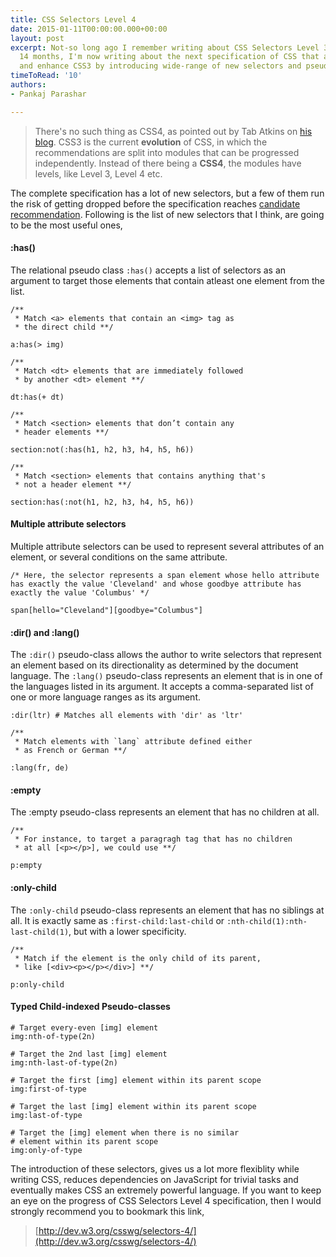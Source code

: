 ```yaml
---
title: CSS Selectors Level 4
date: 2015-01-11T00:00:00.000+00:00
layout: post
excerpt: Not-so long ago I remember writing about CSS Selectors Level 3. Fast-forward
  14 months, I'm now writing about the next specification of CSS that aims to improve
  and enhance CSS3 by introducing wide-range of new selectors and pseudo-classes.
timeToRead: '10'
authors:
- Pankaj Parashar

---
```

> There's no such thing as CSS4, as pointed out by Tab Atkins on [his blog](http://www.xanthir.com/b4Ko0). 
CSS3 is the current **evolution** of CSS, in which the recommendations are split into modules that 
can be progressed independently. Instead of there being a **CSS4**, the modules have levels, like Level 3, Level 4 etc.

The complete specification has a lot of new selectors, but a few of them run the risk of getting dropped before the 
specification reaches [candidate recommendation](http://stackoverflow.com/questions/2864202/difference-between-the-proposed-recommendation-and-the-candidate-recommendati). 
Following is the list of new selectors that I think, are going to be the most useful ones,

#### :has()

The relational pseudo class `:has()` accepts a list of selectors as an argument to target those elements that contain 
atleast one element from the list.

```
/**
 * Match <a> elements that contain an <img> tag as 
 * the direct child **/
 
a:has(> img)

/**
 * Match <dt> elements that are immediately followed 
 * by another <dt> element **/

dt:has(+ dt)

/**
 * Match <section> elements that don’t contain any 
 * header elements **/
 
section:not(:has(h1, h2, h3, h4, h5, h6))

/**
 * Match <section> elements that contains anything that's 
 * not a header element **/

section:has(:not(h1, h2, h3, h4, h5, h6))
```  
 
#### Multiple attribute selectors

Multiple attribute selectors can be used to represent several attributes of an element, or several conditions on 
the same attribute. 

```
/* Here, the selector represents a span element whose hello attribute 
has exactly the value 'Cleveland' and whose goodbye attribute has 
exactly the value 'Columbus' */

span[hello="Cleveland"][goodbye="Columbus"]
``` 

#### :dir() and :lang()

The `:dir()` pseudo-class allows the author to write selectors that represent an element based on its 
directionality as determined by the document language. The `:lang()` pseudo-class represents an element 
that is in one of the languages listed in its argument. It accepts a comma-separated list of one or more 
language ranges as its argument.

```
:dir(ltr) # Matches all elements with 'dir' as 'ltr'

/**
 * Match elements with `lang` attribute defined either 
 * as French or German **/

:lang(fr, de) 
``` 

#### :empty

The :empty pseudo-class represents an element that has no children at all.

```
/**
 * For instance, to target a paragragh tag that has no children 
 * at all [<p></p>], we could use **/

p:empty
``` 

#### :only-child

The `:only-child` pseudo-class represents an element that has no siblings at all. It is exactly same as 
`:first-child:last-child` or `:nth-child(1):nth-last-child(1)`, but with a lower specificity.

```
/** 
 * Match if the element is the only child of its parent, 
 * like [<div><p></p></div>] **/

p:only-child
``` 

#### Typed Child-indexed Pseudo-classes

```
# Target every-even [img] element
img:nth-of-type(2n) 

# Target the 2nd last [img] element
img:nth-last-of-type(2n)

# Target the first [img] element within its parent scope
img:first-of-type

# Target the last [img] element within its parent scope
img:last-of-type

# Target the [img] element when there is no similar 
# element within its parent scope
img:only-of-type
```

The introduction of these selectors, gives us a lot more flexiblity while writing CSS, reduces dependencies 
on JavaScript for trivial tasks and eventually makes CSS an extremely powerful language. If you want to keep an 
eye on the progress of CSS Selectors Level 4 specification, then I would strongly recommend you to bookmark this link, 

> [http://dev.w3.org/csswg/selectors-4/](http://dev.w3.org/csswg/selectors-4/)